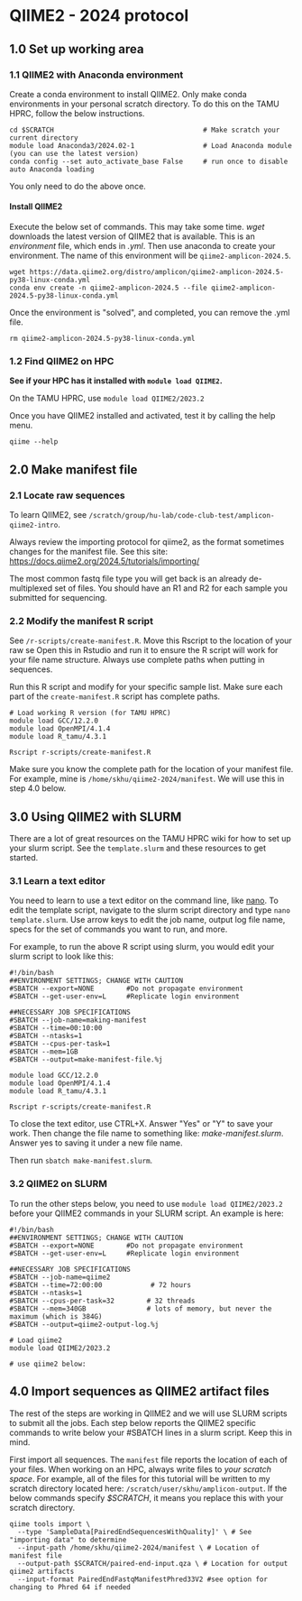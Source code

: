 # QIIME2 - 2024 protocol


## 1.0 Set up working area

### 1.1 QIIME2 with Anaconda environment

Create a conda environment to install QIIME2. Only make conda environments in your personal scratch directory. To do this on the TAMU HPRC, follow the below instructions.

```
cd $SCRATCH                                     # Make scratch your current directory
module load Anaconda3/2024.02-1                 # Load Anaconda module (you can use the latest version)
conda config --set auto_activate_base False     # run once to disable auto Anaconda loading
```

You only need to do the above once.

#### Install QIIME2

Execute the below set of commands. This may take some time. *wget* downloads the latest version of QIIME2 that is available. This is an *environment* file, which ends in _.yml_. Then use anaconda to create your environment. The name of this environment will be ```qiime2-amplicon-2024.5```.

```
wget https://data.qiime2.org/distro/amplicon/qiime2-amplicon-2024.5-py38-linux-conda.yml
conda env create -n qiime2-amplicon-2024.5 --file qiime2-amplicon-2024.5-py38-linux-conda.yml
```
Once the environment is "solved", and completed, you can remove the .yml file.
```
rm qiime2-amplicon-2024.5-py38-linux-conda.yml
```

### 1.2 Find QIIME2 on HPC

**See if your HPC has it installed with ```module load QIIME2```.**

On the TAMU HPRC, use ```module load QIIME2/2023.2```

Once you have QIIME2 installed and activated, test it by calling the help menu.

```
qiime --help
```

## 2.0 Make manifest file

### 2.1 Locate raw sequences

To learn QIIME2, see ```/scratch/group/hu-lab/code-club-test/amplicon-qiime2-intro```.

Always review the importing protocol for qiime2, as the format sometimes changes for the manifest file. See this site: https://docs.qiime2.org/2024.5/tutorials/importing/

The most common fastq file type you will get back is an already de-multiplexed set of files. You should have an R1 and R2 for each sample you submitted for sequencing. 

### 2.2 Modify the manifest R script

See `/r-scripts/create-manifest.R`. Move this Rscript to the location of your raw se
Open this in Rstudio and run it to ensure the R script will work for your file name structure. Always use complete paths when putting in sequences.


Run this R script and modify for your specific sample list. Make sure each part of the `create-manifest.R` script has complete paths. 
```
# Load working R version (for TAMU HPRC)
module load GCC/12.2.0
module load OpenMPI/4.1.4
module load R_tamu/4.3.1

Rscript r-scripts/create-manifest.R
```

Make sure you know the complete path for the location of your manifest file. For example, mine is `/home/skhu/qiime2-2024/manifest`. We will use this in step 4.0 below.

## 3.0 Using QIIME2 with SLURM

There are a lot of great resources on the TAMU HPRC wiki for how to set up your slurm script. See the `template.slurm` and these resources to get started.

### 3.1 Learn a text editor

You need to learn to use a text editor on the command line, like [nano](https://www.nano-editor.org/dist/latest/cheatsheet.html). To edit the template script, navigate to the slurm script directory and type `nano template.slurm`. Use arrow keys to edit the job name, output log file name, specs for the set of commands you want to run, and more.

For example, to run the above R script using slurm, you would edit your slurm script to look like this:
```
#!/bin/bash
##ENVIRONMENT SETTINGS; CHANGE WITH CAUTION
#SBATCH --export=NONE        #Do not propagate environment
#SBATCH --get-user-env=L     #Replicate login environment

##NECESSARY JOB SPECIFICATIONS
#SBATCH --job-name=making-manifest     
#SBATCH --time=00:10:00            
#SBATCH --ntasks=1                 
#SBATCH --cpus-per-task=1
#SBATCH --mem=1GB               
#SBATCH --output=make-manifest-file.%j   

module load GCC/12.2.0
module load OpenMPI/4.1.4
module load R_tamu/4.3.1

Rscript r-scripts/create-manifest.R
```

To close the text editor, use CTRL+X. Answer "Yes" or "Y" to save your work. Then change the file name to something like: *make-manifest.slurm*. Answer yes to saving it under a new file name.


Then run `sbatch make-manifest.slurm`. 

### 3.2 QIIME2 on SLURM

To run the other steps below, you need to use `module load QIIME2/2023.2` before your QIIME2 commands in your SLURM script. An example is here:

```
#!/bin/bash
##ENVIRONMENT SETTINGS; CHANGE WITH CAUTION
#SBATCH --export=NONE        #Do not propagate environment
#SBATCH --get-user-env=L     #Replicate login environment

##NECESSARY JOB SPECIFICATIONS
#SBATCH --job-name=qiime2     
#SBATCH --time=72:00:00            # 72 hours
#SBATCH --ntasks=1                 
#SBATCH --cpus-per-task=32        # 32 threads
#SBATCH --mem=340GB               # lots of memory, but never the maximum (which is 384G)
#SBATCH --output=qiime2-output-log.%j  

# Load qiime2
module load QIIME2/2023.2

# use qiime2 below:

```


## 4.0 Import sequences as QIIME2 artifact files

The rest of the steps are working in QIIME2 and we will use SLURM scripts to submit all the jobs. Each step below reports the QIIME2 specific commands to write below your #SBATCH lines in a slurm script. Keep this in mind.


First import all sequences. The `manifest` file reports the location of each of your files. When working on an HPC, always write files to _your scratch space_. For example, all of the files for this tutorial will be written to my scratch directory located here: `/scratch/user/skhu/amplicon-output`. If the below commands specify *$SCRATCH*, it means you replace this with your scratch directory.
```
qiime tools import \
  --type 'SampleData[PairedEndSequencesWithQuality]' \ # See "importing data" to determine
  --input-path /home/skhu/qiime2-2024/manifest \ # Location of manifest file
  --output-path $SCRATCH/paired-end-input.qza \ # Location for output qiime2 artifacts
  --input-format PairedEndFastqManifestPhred33V2 #see option for changing to Phred 64 if needed
```





